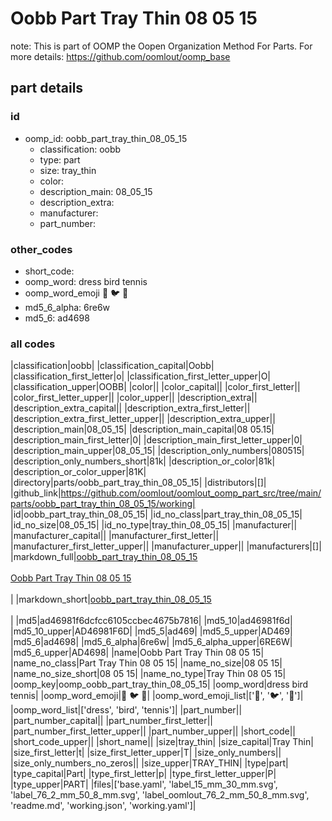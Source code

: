 # Oobb Part Tray Thin 08 05 15  

note: This is part of OOMP the Oopen Organization Method For Parts. For more details: https://github.com/oomlout/oomp_base

##  part details





### id
* oomp_id: oobb_part_tray_thin_08_05_15
  * classification: oobb
  * type: part
  * size: tray_thin
  * color: 
  * description_main: 08_05_15
  * description_extra: 
  * manufacturer: 
  * part_number: 

### other_codes
* short_code: 
* oomp_word: dress bird tennis
* oomp_word_emoji :dress: :bird: :tennis:
* md5_6_alpha: 6re6w
* md5_6: ad4698

### all codes 
|classification|oobb|
|classification_capital|Oobb|
|classification_first_letter|o|
|classification_first_letter_upper|O|
|classification_upper|OOBB|
|color||
|color_capital||
|color_first_letter||
|color_first_letter_upper||
|color_upper||
|description_extra||
|description_extra_capital||
|description_extra_first_letter||
|description_extra_first_letter_upper||
|description_extra_upper||
|description_main|08_05_15|
|description_main_capital|08 05.15|
|description_main_first_letter|0|
|description_main_first_letter_upper|0|
|description_main_upper|08_05_15|
|description_only_numbers|080515|
|description_only_numbers_short|81k|
|description_or_color|81k|
|description_or_color_upper|81K|
|directory|parts/oobb_part_tray_thin_08_05_15|
|distributors|[]|
|github_link|https://github.com/oomlout/oomlout_oomp_part_src/tree/main/parts/oobb_part_tray_thin_08_05_15/working|
|id|oobb_part_tray_thin_08_05_15|
|id_no_class|part_tray_thin_08_05_15|
|id_no_size|08_05_15|
|id_no_type|tray_thin_08_05_15|
|manufacturer||
|manufacturer_capital||
|manufacturer_first_letter||
|manufacturer_first_letter_upper||
|manufacturer_upper||
|manufacturers|[]|
|markdown_full|[oobb_part_tray_thin_08_05_15](https://github.com/oomlout/oomlout_oomp_part_src/tree/main/parts/oobb_part_tray_thin_08_05_15/working)<br>[](https://github.com/oomlout/oomlout_oomp_part_src/tree/main/parts/oobb_part_tray_thin_08_05_15/working)<br>[Oobb Part Tray Thin 08 05 15](https://github.com/oomlout/oomlout_oomp_part_src/tree/main/parts/oobb_part_tray_thin_08_05_15/working)<br><br>|
|markdown_short|[oobb_part_tray_thin_08_05_15](https://github.com/oomlout/oomlout_oomp_part_src/tree/main/parts/oobb_part_tray_thin_08_05_15/working)<br><br>|
|md5|ad46981f6dcfcc6105ccbec4675b7816|
|md5_10|ad46981f6d|
|md5_10_upper|AD46981F6D|
|md5_5|ad469|
|md5_5_upper|AD469|
|md5_6|ad4698|
|md5_6_alpha|6re6w|
|md5_6_alpha_upper|6RE6W|
|md5_6_upper|AD4698|
|name|Oobb Part Tray Thin 08 05 15|
|name_no_class|Part Tray Thin 08 05 15|
|name_no_size|08 05 15|
|name_no_size_short|08 05 15|
|name_no_type|Tray Thin 08 05 15|
|oomp_key|oomp_oobb_part_tray_thin_08_05_15|
|oomp_word|dress bird tennis|
|oomp_word_emoji|:dress: :bird: :tennis:|
|oomp_word_emoji_list|[':dress:', ':bird:', ':tennis:']|
|oomp_word_list|['dress', 'bird', 'tennis']|
|part_number||
|part_number_capital||
|part_number_first_letter||
|part_number_first_letter_upper||
|part_number_upper||
|short_code||
|short_code_upper||
|short_name||
|size|tray_thin|
|size_capital|Tray Thin|
|size_first_letter|t|
|size_first_letter_upper|T|
|size_only_numbers||
|size_only_numbers_no_zeros||
|size_upper|TRAY_THIN|
|type|part|
|type_capital|Part|
|type_first_letter|p|
|type_first_letter_upper|P|
|type_upper|PART|
|files|['base.yaml', 'label_15_mm_30_mm.svg', 'label_76_2_mm_50_8_mm.svg', 'label_oomlout_76_2_mm_50_8_mm.svg', 'readme.md', 'working.json', 'working.yaml']|

